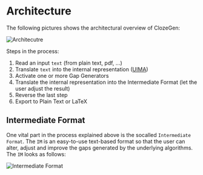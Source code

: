 Architecture
============

The following pictures shows the architectural overview
of ClozeGen:

![Architecutre](images/arch.png "Architectural Overview")

Steps in the process:

1. Read an input `text` (from plain text, pdf, ...)
2. Translate `text` into the internal representation ([UIMA](http://uima.apache.org))
2. Activate one or more Gap Generators
3. Translate the internal representation into the Intermediate Format (let the user adjust the result)
4. Reverse the last step
5. Export to Plain Text or LaTeX

Intermediate Format
-------------------

One vital part in the process explained above is the socalled
`Intermediate Format`. The `IM` is an easy-to-use text-based
format so that the user can alter, adjust and improve the
gaps generated by the underlying algorithms. The `IM` looks
as follows:

![Intermediate Format](images/im.png "Intermediate Format")
